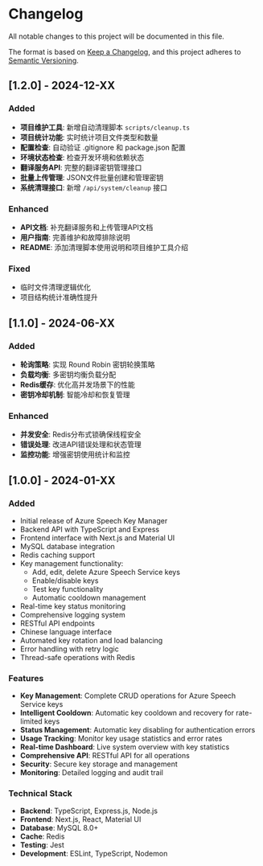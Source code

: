 # Changelog

All notable changes to this project will be documented in this file.

The format is based on [Keep a Changelog](https://keepachangelog.com/en/1.0.0/),
and this project adheres to [Semantic Versioning](https://semver.org/spec/v2.0.0.html).

## [1.2.0] - 2024-12-XX

### Added
- **项目维护工具**: 新增自动清理脚本 `scripts/cleanup.ts`
- **项目统计功能**: 实时统计项目文件类型和数量
- **配置检查**: 自动验证 .gitignore 和 package.json 配置
- **环境状态检查**: 检查开发环境和依赖状态
- **翻译服务API**: 完整的翻译密钥管理接口
- **批量上传管理**: JSON文件批量创建和管理密钥
- **系统清理接口**: 新增 `/api/system/cleanup` 接口

### Enhanced
- **API文档**: 补充翻译服务和上传管理API文档
- **用户指南**: 完善维护和故障排除说明
- **README**: 添加清理脚本使用说明和项目维护工具介绍

### Fixed
- 临时文件清理逻辑优化
- 项目结构统计准确性提升

## [1.1.0] - 2024-06-XX

### Added
- **轮询策略**: 实现 Round Robin 密钥轮换策略
- **负载均衡**: 多密钥均衡负载分配
- **Redis缓存**: 优化高并发场景下的性能
- **密钥冷却机制**: 智能冷却和恢复管理

### Enhanced
- **并发安全**: Redis分布式锁确保线程安全
- **错误处理**: 改进API错误处理和状态管理
- **监控功能**: 增强密钥使用统计和监控

## [1.0.0] - 2024-01-XX

### Added
- Initial release of Azure Speech Key Manager
- Backend API with TypeScript and Express
- Frontend interface with Next.js and Material UI
- MySQL database integration
- Redis caching support
- Key management functionality:
  - Add, edit, delete Azure Speech Service keys
  - Enable/disable keys
  - Test key functionality
  - Automatic cooldown management
- Real-time key status monitoring
- Comprehensive logging system
- RESTful API endpoints
- Chinese language interface
- Automated key rotation and load balancing
- Error handling with retry logic
- Thread-safe operations with Redis

### Features
- **Key Management**: Complete CRUD operations for Azure Speech Service keys
- **Intelligent Cooldown**: Automatic key cooldown and recovery for rate-limited keys
- **Status Management**: Automatic key disabling for authentication errors
- **Usage Tracking**: Monitor key usage statistics and error rates
- **Real-time Dashboard**: Live system overview with key statistics
- **Comprehensive API**: RESTful API for all operations
- **Security**: Secure key storage and management
- **Monitoring**: Detailed logging and audit trail

### Technical Stack
- **Backend**: TypeScript, Express.js, Node.js
- **Frontend**: Next.js, React, Material UI
- **Database**: MySQL 8.0+
- **Cache**: Redis
- **Testing**: Jest
- **Development**: ESLint, TypeScript, Nodemon
